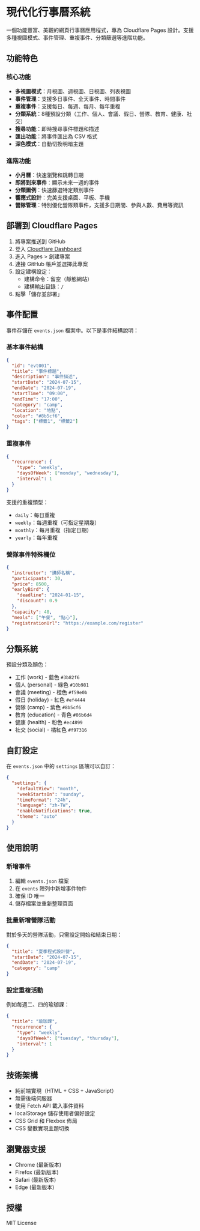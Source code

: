 # 現代化行事曆系統

一個功能豐富、美觀的網頁行事曆應用程式，專為 Cloudflare Pages 設計。支援多種視圖模式、事件管理、重複事件、分類篩選等進階功能。

## 功能特色

### 核心功能
- **多視圖模式**：月視圖、週視圖、日視圖、列表視圖
- **事件管理**：支援多日事件、全天事件、時間事件
- **重複事件**：支援每日、每週、每月、每年重複
- **分類系統**：8種預設分類（工作、個人、會議、假日、營隊、教育、健康、社交）
- **搜尋功能**：即時搜尋事件標題和描述
- **匯出功能**：將事件匯出為 CSV 格式
- **深色模式**：自動切換明暗主題

### 進階功能
- **小月曆**：快速瀏覽和跳轉日期
- **即將到來事件**：顯示未來一週的事件
- **分類圖例**：快速篩選特定類別事件
- **響應式設計**：完美支援桌面、平板、手機
- **營隊管理**：特別優化營隊類事件，支援多日期間、參與人數、費用等資訊

## 部署到 Cloudflare Pages

1. 將專案推送到 GitHub
2. 登入 [Cloudflare Dashboard](https://dash.cloudflare.com/)
3. 進入 Pages > 創建專案
4. 連接 GitHub 帳戶並選擇此專案
5. 設定建構設定：
   - 建構命令：留空（靜態網站）
   - 建構輸出目錄：`/`
6. 點擊「儲存並部署」

## 事件配置

事件存儲在 `events.json` 檔案中。以下是事件結構說明：

### 基本事件結構
```json
{
  "id": "evt001",
  "title": "事件標題",
  "description": "事件描述",
  "startDate": "2024-07-15",
  "endDate": "2024-07-19",
  "startTime": "09:00",
  "endTime": "17:00",
  "category": "camp",
  "location": "地點",
  "color": "#8b5cf6",
  "tags": ["標籤1", "標籤2"]
}
```

### 重複事件
```json
{
  "recurrence": {
    "type": "weekly",
    "daysOfWeek": ["monday", "wednesday"],
    "interval": 1
  }
}
```

支援的重複類型：
- `daily`：每日重複
- `weekly`：每週重複（可指定星期幾）
- `monthly`：每月重複（指定日期）
- `yearly`：每年重複

### 營隊事件特殊欄位
```json
{
  "instructor": "講師名稱",
  "participants": 30,
  "price": 8500,
  "earlyBird": {
    "deadline": "2024-01-15",
    "discount": 0.9
  },
  "capacity": 40,
  "meals": ["午餐", "點心"],
  "registrationUrl": "https://example.com/register"
}
```

## 分類系統

預設分類及顏色：
- 工作 (work) - 藍色 `#3b82f6`
- 個人 (personal) - 綠色 `#10b981`
- 會議 (meeting) - 橙色 `#f59e0b`
- 假日 (holiday) - 紅色 `#ef4444`
- 營隊 (camp) - 紫色 `#8b5cf6`
- 教育 (education) - 青色 `#06b6d4`
- 健康 (health) - 粉色 `#ec4899`
- 社交 (social) - 橘紅色 `#f97316`

## 自訂設定

在 `events.json` 中的 `settings` 區塊可以自訂：
```json
{
  "settings": {
    "defaultView": "month",
    "weekStartsOn": "sunday",
    "timeFormat": "24h",
    "language": "zh-TW",
    "enableNotifications": true,
    "theme": "auto"
  }
}
```

## 使用說明

### 新增事件
1. 編輯 `events.json` 檔案
2. 在 `events` 陣列中新增事件物件
3. 確保 ID 唯一
4. 儲存檔案並重新整理頁面

### 批量新增營隊活動
對於多天的營隊活動，只需設定開始和結束日期：
```json
{
  "title": "夏季程式設計營",
  "startDate": "2024-07-15",
  "endDate": "2024-07-19",
  "category": "camp"
}
```

### 設定重複活動
例如每週二、四的瑜珈課：
```json
{
  "title": "瑜珈課",
  "recurrence": {
    "type": "weekly",
    "daysOfWeek": ["tuesday", "thursday"],
    "interval": 1
  }
}
```

## 技術架構

- 純前端實現（HTML + CSS + JavaScript）
- 無需後端伺服器
- 使用 Fetch API 載入事件資料
- localStorage 儲存使用者偏好設定
- CSS Grid 和 Flexbox 佈局
- CSS 變數實現主題切換

## 瀏覽器支援

- Chrome (最新版本)
- Firefox (最新版本)
- Safari (最新版本)
- Edge (最新版本)

## 授權

MIT License
